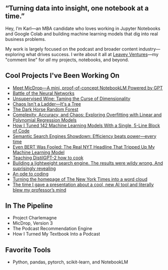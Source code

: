 ## “Turning data into insight, one notebook at a time.”

Hey, I’m Karl—an MBA candidate who loves working in Jupyter Notebooks and Google Colab and building machine learning models that dig into real business problems.

My work is largely focused on the podcast and broader content industry—exploring what drives success. I write about it all at [Leavey Ventures](https://leaveyventures.substack.com)—my "comment line" for *all* my projects, notebooks, and beyond.

## Cool Projects I've Been Working On
- [Meet MicDrop—A mini, proof-of-concept NotebookLM Powered by GPT](https://github.com/karlbuscheck/micdrop-notebooklm-gpt)
- [Battle of the Neural Networks](https://github.com/karlbuscheck/battle-of-the-neural-networks)
- [Unsupervised Wine: Taming the Curse of Dimensionality](https://github.com/karlbuscheck/unsupervised-wine)
- [Chaos Isn't a Ladder—It's a Tree](https://github.com/karlbuscheck/chaos-is-a-tree)
- [The Dark Horse Random Forest](https://github.com/karlbuscheck/darkhorse-regression)
- [Complexity, Accuracy, and Chaos: Exploring Overfitting with Linear and Polynomial Regression Models](https://github.com/karlbuscheck/exploring_linear_vs_polynomial_regression)
- [How I Tuned 142 Machine Learning Models With a Single, 5-Line Block of Code](https://github.com/karlbuscheck/knn-142-models)
- [Semantic Search Engines Showdown: Efficiency beats power—every time](https://github.com/karlbuscheck/semantic-search-engines)
- [Even BERT Was Fooled: The Real NYT Headline That Tripped Up My Machine Learning Model](https://github.com/karlbuscheck/fine-tuning-distilbert-fake-news-classifier)
- [Teaching DistilGPT-2 how to cook](https://github.com/karlbuscheck/teaching-gpt2-to-cook)
- [Building a lightweight search engine. The results were wildy wrong. And suprisingly revealing](https://github.com/karlbuscheck/building-a-search-engine-from-scratch)
- [An ode to coding](https://leaveyventures.substack.com/p/an-ode-to-coding)
- [Turning the homepage of The New York Times into a word cloud](https://github.com/karlbuscheck/nyt-wordcloud)
- [The time I gave a presentation about a cool, new AI tool and literally blew my professor’s mind](https://leaveyventures.substack.com/p/i-gave-a-presentation-about-a-cool)

## In The Pipeline
- Project Charlemagne
- MicDrop, Version 3
- The Podcast Recommendation Engine
- How I Turned My Textbook Into a Podcast

## Favorite Tools
- Python, pandas, pytorch, scikit-learn, and NotebookLM
